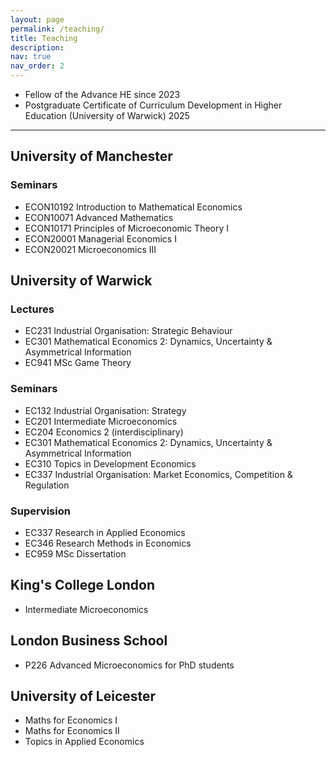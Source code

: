 ```yaml
---
layout: page
permalink: /teaching/
title: Teaching
description:
nav: true
nav_order: 2
---
```


- Fellow of the Advance HE since 2023
- Postgraduate Certificate of Curriculum Development in Higher Education (University of Warwick) 2025

___

## University of Manchester

### Seminars

- ECON10192 Introduction to Mathematical Economics
- ECON10071 Advanced Mathematics
- ECON10171 Principles of Microeconomic Theory I
- ECON20001 Managerial Economics I
- ECON20021 Microeconomics III


## University of Warwick

### Lectures

- EC231 Industrial Organisation: Strategic Behaviour
- EC301 Mathematical Economics 2: Dynamics, Uncertainty & Asymmetrical Information
- EC941 MSc Game Theory

### Seminars

- EC132 Industrial Organisation: Strategy
- EC201 Intermediate Microeconomics
- EC204 Economics 2 (interdisciplinary)
- EC301 Mathematical Economics 2: Dynamics, Uncertainty & Asymmetrical Information
- EC310 Topics in Development Economics
- EC337 Industrial Organisation: Market Economics, Competition & Regulation

### Supervision

- EC337 Research in Applied Economics
- EC346 Research Methods in Economics
- EC959 MSc Dissertation

## King's College London

- Intermediate Microeconomics

## London Business School

- P226 Advanced Microeconomics for PhD students

## University of Leicester

- Maths for Economics I
- Maths for Economics II
- Topics in Applied Economics